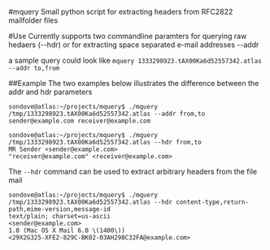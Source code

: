 #mquery
Small python script for extracting headers from RFC2822 mailfolder files

#Use 
Currently supports two commandline paramters for querying raw hedaers (--hdr) or for extracting space separated e-mail addresses --addr

a sample query could look like `mquery 1333298923.tAX00Ka6d52557342.atlas --addr to,from`

##Example
The two examples below illustrates the difference between the addr and hdr parameters

    sondove@atlas:~/projects/mquery$ ./mquery /tmp/1333298923.tAX00Ka6d52557342.atlas --addr from,to
    sender@example.com receiver@example.com

    sondove@atlas:~/projects/mquery$ ./mquery /tmp/1333298923.tAX00Ka6d52557342.atlas --hdr from,to
    MR Sender <sender@example.com>
    "receiver@example.com" <receiver@example.com>
    
The `--hdr` command can be used to extract arbitrary headers from the file mail

    sondove@atlas:~/projects/mquery$ ./mquery /tmp/1333298923.tAX00Ka6d52557342.atlas --hdr content-type,return-path,mime-version,message-id
    text/plain; charset=us-ascii
    <sender@example.com>
    1.0 (Mac OS X Mail 6.0 \(1400\))
    <29X2G325-XFE2-829C-BK02-03AH298C32FA@example.com>
